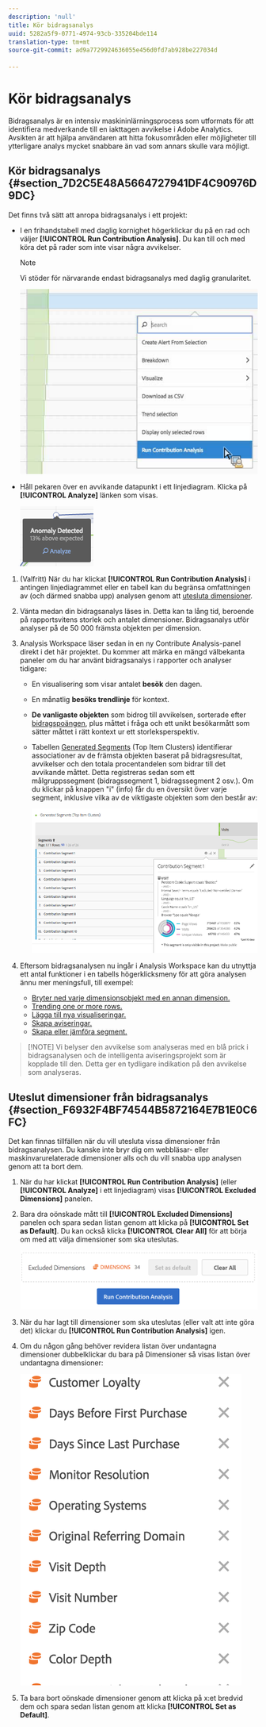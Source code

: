 ```yaml
---
description: 'null'
title: Kör bidragsanalys
uuid: 5282a5f9-0771-4974-93cb-335204bde114
translation-type: tm+mt
source-git-commit: ad9a7729924636055e456d0fd7ab928be227034d

---
```



# Kör bidragsanalys

Bidragsanalys är en intensiv maskininlärningsprocess som utformats för att identifiera medverkande till en iakttagen avvikelse i Adobe Analytics. Avsikten är att hjälpa användaren att hitta fokusområden eller möjligheter till ytterligare analys mycket snabbare än vad som annars skulle vara möjligt.

## Kör bidragsanalys {#section_7D2C5E48A5664727941DF4C90976D9DC}

Det finns två sätt att anropa bidragsanalys i ett projekt:

* I en frihandstabell med daglig kornighet högerklickar du på en rad och väljer **[!UICONTROL Run Contribution Analysis]**. Du kan till och med köra det på rader som inte visar några avvikelser.

   >[!NOTE]
   >
   >Vi stöder för närvarande endast bidragsanalys med daglig granularitet.

   ![](assets/run_ca.png)

* Håll pekaren över en avvikande datapunkt i ett linjediagram. Klicka på **[!UICONTROL Analyze]** länken som visas.

   ![](assets/contribution-analysis.png)

1. (Valfritt) När du har klickat **[!UICONTROL Run Contribution Analysis]** i antingen linjediagrammet eller en tabell kan du begränsa omfattningen av (och därmed snabba upp) analysen genom att [utesluta dimensioner](/help/analyze/analysis-workspace/virtual-analyst/contribution-analysis/run-contribution-analysis.md#section_F6932F4BF74544B5872164E7B1E0C6FC).

1. Vänta medan din bidragsanalys läses in. Detta kan ta lång tid, beroende på rapportsvitens storlek och antalet dimensioner. Bidragsanalys utför analyser på de 50 000 främsta objekten per dimension.
1. Analysis Workspace läser sedan in en ny Contribute Analysis-panel direkt i det här projektet. Du kommer att märka en mängd välbekanta paneler om du har använt bidragsanalys i rapporter och analyser tidigare:

   * En visualisering som visar antalet **besök** den dagen.
   * En månatlig **besöks trendlinje** för kontext.
   * **De vanligaste objekten** som bidrog till avvikelsen, sorterade efter [bidragspoängen](https://docs.adobe.com/content/help/en/analytics/analyze/analysis-workspace/virtual-analyst/contribution-analysis/ca-tokens.html), plus måttet i fråga och ett unikt besökarmått som sätter måttet i rätt kontext ur ett storleksperspektiv.

   * Tabellen [Generated Segments](https://docs.adobe.com/content/help/en/analytics/components/segmentation/segmentation-workflow/seg-build.html) (Top Item Clusters) identifierar associationer av de främsta objekten baserat på bidragsresultat, avvikelser och den totala procentandelen som bidrar till det avvikande måttet. Detta registreras sedan som ett målgruppssegment (bidragssegment 1, bidragssegment 2 osv.). Om du klickar på knappen &quot;i&quot; (info) får du en översikt över varje segment, inklusive vilka av de viktigaste objekten som den består av:

      ![](assets/auto_segment.png)

1. Eftersom bidragsanalysen nu ingår i Analysis Workspace kan du utnyttja ett antal funktioner i en tabells högerklicksmeny för att göra analysen ännu mer meningsfull, till exempel:

   * [Bryter ned varje dimensionsobjekt med en annan dimension.](/help/analyze/analysis-workspace/components/dimensions/t-breakdown-fa.md)
   * [Trending one or more rows.](/help/analyze/analysis-workspace/home.md#section_34930C967C104C2B9092BA8DCF2BF81A)
   * [Lägga till nya visualiseringar.](/help/analyze/analysis-workspace/visualizations/freeform-analysis-visualizations.md)
   * [Skapa aviseringar.](/help/components/c-alerts/intellligent-alerts.md)
   * [Skapa eller jämföra segment.](/help/analyze/analysis-workspace/c-panels/c-segment-comparison/segment-comparison.md)

>[!NOTE] Vi belyser den avvikelse som analyseras med en blå prick i bidragsanalysen och de intelligenta aviseringsprojekt som är kopplade till den. Detta ger en tydligare indikation på den avvikelse som analyseras.

## Uteslut dimensioner från bidragsanalys {#section_F6932F4BF74544B5872164E7B1E0C6FC}

Det kan finnas tillfällen när du vill utesluta vissa dimensioner från bidragsanalysen. Du kanske inte bryr dig om webbläsar- eller maskinvarurelaterade dimensioner alls och du vill snabba upp analysen genom att ta bort dem.

1. När du har klickat **[!UICONTROL Run Contribution Analysis]** (eller **[!UICONTROL Analyze]** i ett linjediagram) visas **[!UICONTROL Excluded Dimensions]** panelen.

1. Bara dra oönskade mått till **[!UICONTROL Excluded Dimensions]** panelen och spara sedan listan genom att klicka på **[!UICONTROL Set as Default]**. Du kan också klicka **[!UICONTROL Clear All]** för att börja om med att välja dimensioner som ska uteslutas.

   ![](assets/exclude_dimensions.png)

1. När du har lagt till dimensioner som ska uteslutas (eller valt att inte göra det) klickar du **[!UICONTROL Run Contribution Analysis]** igen.
1. Om du någon gång behöver revidera listan över undantagna dimensioner dubbelklickar du bara på Dimensioner så visas listan över undantagna dimensioner:

   ![](assets/excluded-dimensions.png)

1. Ta bara bort oönskade dimensioner genom att klicka på x:et bredvid dem och spara sedan listan genom att klicka **[!UICONTROL Set as Default]**.

